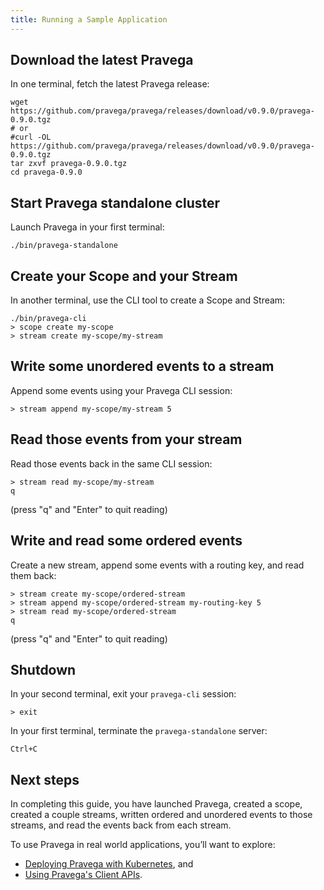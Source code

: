 ```yaml
---
title: Running a Sample Application
---
```


<!--
Copyright Pravega Authors.

Licensed under the Apache License, Version 2.0 (the "License");
you may not use this file except in compliance with the License.
You may obtain a copy of the License at

    http://www.apache.org/licenses/LICENSE-2.0
-->

## Download the latest Pravega
In one terminal, fetch the latest Pravega release:
```
wget https://github.com/pravega/pravega/releases/download/v0.9.0/pravega-0.9.0.tgz
# or
#curl -OL https://github.com/pravega/pravega/releases/download/v0.9.0/pravega-0.9.0.tgz
tar zxvf pravega-0.9.0.tgz
cd pravega-0.9.0
```

## Start Pravega standalone cluster
Launch Pravega in your first terminal:
```
./bin/pravega-standalone
```

## Create your Scope and your Stream
In another terminal, use the CLI tool to create a Scope and Stream:
```
./bin/pravega-cli
> scope create my-scope
> stream create my-scope/my-stream
```

## Write some unordered events to a stream
Append some events using your Pravega CLI session:
```
> stream append my-scope/my-stream 5
```

## Read those events from your stream
Read those events back in the same CLI session:
```
> stream read my-scope/my-stream
q
```
(press "q" and "Enter" to quit reading)

## Write and read some ordered events
Create a new stream, append some events with a routing key, and read them back:
```
> stream create my-scope/ordered-stream
> stream append my-scope/ordered-stream my-routing-key 5
> stream read my-scope/ordered-stream
q
```
(press "q" and "Enter" to quit reading)

## Shutdown
In your second terminal, exit your `pravega-cli` session:
```
> exit
```
In your first terminal, terminate the `pravega-standalone` server:
```
Ctrl+C
```

## Next steps

In completing this guide, you have launched Pravega, created a scope, created a couple streams, written ordered and unordered events to those streams, and read the events back from each stream.

To use Pravega in real world applications, you’ll want to explore:

* [Deploying Pravega with Kubernetes](pravega-on-kubernetes-101.md), and
* [Using Pravega's Client APIs](../clients-and-streams.md).